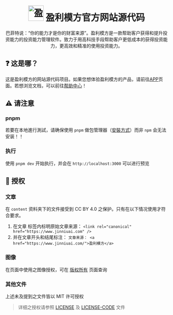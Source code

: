 <h1 align="center">
    <img src="https://www.jinniuai.com/img/logo-transparent.png" alt="盈利模方" width="48" height="48">
    盈利模方官方网站源代码
</h1>
<p align="center">巴菲特说：“你的能力才是你的财富来源”。盈利模方是一款帮助客户获得和提升投资能力的投资能力管理软件。致力于用高科技手段帮助客户更低成本的获得投资能力，更高效和精准的使用投资能力。</p>

## ❓ 这是哪？

这是盈利模方的网站源代码项目。如果您想体验盈利模方的产品，请前往[APP](https://www.jinniuai.com/)页面。若想浏览文档，可以前往[帮助中心](https://www.jinniuai.com/)！

## ⚠️ 请注意

### pnpm

若要在本地進行測試，请确保使用 `pnpm` 做包管理器（[安裝方式](https://pnpm.io/zh-Cn/installation)）而非 `npm` 会无法安装！！

### 执行

使用 `pnpm dev` 开始执行，并会在 `http://localhost:3000` 可以进行预览

## 📝 授权

### 文章

在 `content` 资料夹下的文件接受到 CC BY 4.0 之保护。只有在以下情况使用才符合要求。

1. 在文章 <head> 标签内标明原始文章来源： `<link rel="canonical" href="https://www.jinniuai.com" />`
2. 并在文章开头和结尾标注： `文章来源： <a href="https://www.jinniuai.com/">盈利模方</a>`

### 图像

在页面中使用之图像授权，可在 [版权所有](https://www.jinniuai.com/docs/copyright/) 页面查询

### 其他文件

上述未及提到之文件皆以 MIT 许可授权

> 详细之授权请参照 [LICENSE](LICENSE) 及 [LICENSE-CODE](LICENSE-CODE) 文件
